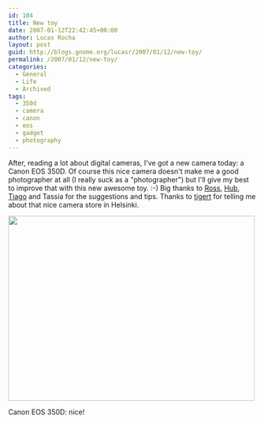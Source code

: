 ```yaml
---
id: 104
title: New toy
date: 2007-01-12T22:42:45+00:00
author: Lucas Rocha
layout: post
guid: http://blogs.gnome.org/lucasr/2007/01/12/new-toy/
permalink: /2007/01/12/new-toy/
categories:
  - General
  - Life
  - Archived
tags:
  - 350d
  - camera
  - canon
  - eos
  - gadget
  - photography
---
```

After, reading a lot about digital cameras, I've got a new camera today: a
Canon EOS 350D. Of course this nice camera doesn't make me a good photographer
at all (I really suck as a "photographer") but I'll give my best to improve
that with this new awesome toy. :-) Big thanks to
[Ross](http://burtonini.com/), [Hub](http://www.figuiere.net/hub/),
[Tiago](http://tiagovaz.wordpress.com/) and Tassia for the suggestions and
tips. Thanks to [tigert](http://tigert.org/) for telling me about that nice
camera store in Helsinki.

<div style="width: 510px" class="wp-caption alignnone">
  <img src="http://farm1.static.flickr.com/131/355150595_51b2ede9c1.jpg?v=0" alt="" width="500" height="375" />
  <p class="wp-caption-text">
    Canon EOS 350D: nice!
  </p>
</div>
